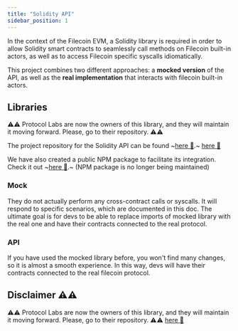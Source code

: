 ```yaml
---
title: "Solidity API"
sidebar_position: 1
---
```


In the context of the Filecoin EVM, a Solidity library is required in order to allow Solidity smart contracts to seamlessly call methods on Filecoin built-in actors, as well as to access Filecoin specific syscalls idiomatically.

This project combines two different approaches: a **mocked version** of the API, as well as the **real implementation** that interacts with filecoin built-in actors.

## Libraries

⚠️⚠️ Protocol Labs are now the owners of this library, and they will maintain it moving forward. Please, go to their repository. ⚠️⚠️

The project repository for the Solidity API can be found ~[here :link:](https://github.com/Zondax/filecoin-solidity).~ [here :link:](https://github.com/filecoin-project/filecoin-solidity) 

We have also created a public NPM package to facilitate its integration. Check it out ~[here :link:](https://www.npmjs.com/package/@zondax/filecoin-solidity).~ (NPM package is no longer being maintained)

### Mock

They do not actually perform any cross-contract calls or syscalls. It will respond to specific scenarios, which are documented in this doc. The ultimate goal is for devs to be able to replace imports of mocked library with the real one and have their contracts connected to the real protocol.

### API

If you have used the mocked library before, you won't find many changes, so it is almost a smooth experience. In this way, devs will have their contracts connected to the real filecoin protocol.

## Disclaimer :warning::warning:

⚠️⚠️ Protocol Labs are now the owners of this library, and they will maintain it moving forward. Please, go to their repository. ⚠️⚠️
[here :link:](https://github.com/filecoin-project/filecoin-solidity) 
